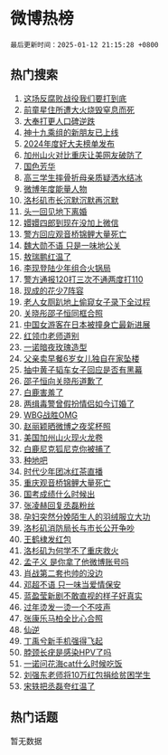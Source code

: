 # 微博热榜

`最后更新时间：2025-01-12 21:15:28 +0800`

## 热门搜索

1. [这场反腐败战役我们要打到底](https://m.weibo.cn/search?containerid=100103type%3D1%26t%3D10%26q%3D%23%E8%BF%99%E5%9C%BA%E5%8F%8D%E8%85%90%E8%B4%A5%E6%88%98%E5%BD%B9%E6%88%91%E4%BB%AC%E8%A6%81%E6%89%93%E5%88%B0%E5%BA%95%23&stream_entry_id=51&isnewpage=1&extparam=seat%3D1%26filter_type%3Drealtimehot%26stream_entry_id%3D51%26c_type%3D51%26q%3D%2523%25E8%25BF%2599%25E5%259C%25BA%25E5%258F%258D%25E8%2585%2590%25E8%25B4%25A5%25E6%2588%2598%25E5%25BD%25B9%25E6%2588%2591%25E4%25BB%25AC%25E8%25A6%2581%25E6%2589%2593%25E5%2588%25B0%25E5%25BA%2595%2523%26dgr%3D0%26cate%3D10103%26pos%3D0%26display_time%3D1736687727%26pre_seqid%3D1736687727309063177876)
1. [前童星住所遭大火烧毁窒息而死](https://m.weibo.cn/search?containerid=100103type%3D1%26t%3D10%26q%3D%23%E5%89%8D%E7%AB%A5%E6%98%9F%E4%BD%8F%E6%89%80%E9%81%AD%E5%A4%A7%E7%81%AB%E7%83%A7%E6%AF%81%E7%AA%92%E6%81%AF%E8%80%8C%E6%AD%BB%23&stream_entry_id=31&isnewpage=1&extparam=seat%3D1%26filter_type%3Drealtimehot%26c_type%3D31%26q%3D%2523%25E5%2589%258D%25E7%25AB%25A5%25E6%2598%259F%25E4%25BD%258F%25E6%2589%2580%25E9%2581%25AD%25E5%25A4%25A7%25E7%2581%25AB%25E7%2583%25A7%25E6%25AF%2581%25E7%25AA%2592%25E6%2581%25AF%25E8%2580%258C%25E6%25AD%25BB%2523%26dgr%3D0%26cate%3D5001%26stream_entry_id%3D31%26flag%3D1%26pos%3D0%26realpos%3D1%26lcate%3D5001%26band_rank%3D1%26display_time%3D1736687727%26pre_seqid%3D1736687727309063177876)
1. [大奉打更人口碑逆跌](https://m.weibo.cn/search?containerid=100103type%3D1%26t%3D10%26q%3D%E5%A4%A7%E5%A5%89%E6%89%93%E6%9B%B4%E4%BA%BA%E5%8F%A3%E7%A2%91%E9%80%86%E8%B7%8C&stream_entry_id=31&isnewpage=1&extparam=seat%3D1%26filter_type%3Drealtimehot%26c_type%3D31%26q%3D%25E5%25A4%25A7%25E5%25A5%2589%25E6%2589%2593%25E6%259B%25B4%25E4%25BA%25BA%25E5%258F%25A3%25E7%25A2%2591%25E9%2580%2586%25E8%25B7%258C%26dgr%3D0%26cate%3D5001%26stream_entry_id%3D31%26flag%3D1%26pos%3D1%26realpos%3D2%26lcate%3D5001%26band_rank%3D2%26display_time%3D1736687727%26pre_seqid%3D1736687727309063177876)
1. [神十九乘组的新朋友已上线](https://m.weibo.cn/search?containerid=100103type%3D1%26t%3D10%26q%3D%23%E7%A5%9E%E5%8D%81%E4%B9%9D%E4%B9%98%E7%BB%84%E7%9A%84%E6%96%B0%E6%9C%8B%E5%8F%8B%E5%B7%B2%E4%B8%8A%E7%BA%BF%23&stream_entry_id=31&isnewpage=1&extparam=seat%3D1%26filter_type%3Drealtimehot%26c_type%3D31%26q%3D%2523%25E7%25A5%259E%25E5%258D%2581%25E4%25B9%259D%25E4%25B9%2598%25E7%25BB%2584%25E7%259A%2584%25E6%2596%25B0%25E6%259C%258B%25E5%258F%258B%25E5%25B7%25B2%25E4%25B8%258A%25E7%25BA%25BF%2523%26dgr%3D0%26cate%3D5001%26stream_entry_id%3D31%26flag%3D0%26pos%3D2%26realpos%3D3%26lcate%3D5001%26band_rank%3D3%26display_time%3D1736687727%26pre_seqid%3D1736687727309063177876)
1. [2024年度好大夫榜单发布](https://m.weibo.cn/search?containerid=100103type%3D1%26t%3D10%26q%3D%232024%E5%B9%B4%E5%BA%A6%E5%A5%BD%E5%A4%A7%E5%A4%AB%E6%A6%9C%E5%8D%95%E5%8F%91%E5%B8%83%23&stream_entry_id=31&isnewpage=1&extparam=seat%3D1%26filter_type%3Drealtimehot%26c_type%3D31%26q%3D%25232024%25E5%25B9%25B4%25E5%25BA%25A6%25E5%25A5%25BD%25E5%25A4%25A7%25E5%25A4%25AB%25E6%25A6%259C%25E5%258D%2595%25E5%258F%2591%25E5%25B8%2583%2523%26dgr%3D0%26cate%3D5001%26adid%3D272490%26stream_entry_id%3D31%26topic_ad%3D1%26pos%3D3%26is_ad_pos%3D1%26lcate%3D5001%26band_rank%3D4%26display_time%3D1736687727%26pre_seqid%3D1736687727309063177876)
1. [加州山火对比重庆让美网友破防了](https://m.weibo.cn/search?containerid=100103type%3D1%26t%3D10%26q%3D%23%E5%8A%A0%E5%B7%9E%E5%B1%B1%E7%81%AB%E5%AF%B9%E6%AF%94%E9%87%8D%E5%BA%86%E8%AE%A9%E7%BE%8E%E7%BD%91%E5%8F%8B%E7%A0%B4%E9%98%B2%E4%BA%86%23&stream_entry_id=31&isnewpage=1&extparam=seat%3D1%26filter_type%3Drealtimehot%26c_type%3D31%26q%3D%2523%25E5%258A%25A0%25E5%25B7%259E%25E5%25B1%25B1%25E7%2581%25AB%25E5%25AF%25B9%25E6%25AF%2594%25E9%2587%258D%25E5%25BA%2586%25E8%25AE%25A9%25E7%25BE%258E%25E7%25BD%2591%25E5%258F%258B%25E7%25A0%25B4%25E9%2598%25B2%25E4%25BA%2586%2523%26dgr%3D0%26cate%3D5001%26stream_entry_id%3D31%26flag%3D1%26pos%3D4%26realpos%3D4%26lcate%3D5001%26band_rank%3D4%26display_time%3D1736687727%26pre_seqid%3D1736687727309063177876)
1. [国色芳华](https://m.weibo.cn/search?containerid=100103type%3D1%26t%3D10%26q%3D%E5%9B%BD%E8%89%B2%E8%8A%B3%E5%8D%8E&stream_entry_id=31&isnewpage=1&extparam=seat%3D1%26filter_type%3Drealtimehot%26c_type%3D31%26q%3D%25E5%259B%25BD%25E8%2589%25B2%25E8%258A%25B3%25E5%258D%258E%26dgr%3D0%26cate%3D5001%26stream_entry_id%3D31%26flag%3D1%26pos%3D5%26realpos%3D5%26lcate%3D5001%26band_rank%3D5%26display_time%3D1736687727%26pre_seqid%3D1736687727309063177876)
1. [高三学生摔骨折母亲质疑洒水结冰](https://m.weibo.cn/search?containerid=100103type%3D1%26t%3D10%26q%3D%23%E9%AB%98%E4%B8%89%E5%AD%A6%E7%94%9F%E6%91%94%E9%AA%A8%E6%8A%98%E6%AF%8D%E4%BA%B2%E8%B4%A8%E7%96%91%E6%B4%92%E6%B0%B4%E7%BB%93%E5%86%B0%23&stream_entry_id=31&isnewpage=1&extparam=seat%3D1%26filter_type%3Drealtimehot%26c_type%3D31%26q%3D%2523%25E9%25AB%2598%25E4%25B8%2589%25E5%25AD%25A6%25E7%2594%259F%25E6%2591%2594%25E9%25AA%25A8%25E6%258A%2598%25E6%25AF%258D%25E4%25BA%25B2%25E8%25B4%25A8%25E7%2596%2591%25E6%25B4%2592%25E6%25B0%25B4%25E7%25BB%2593%25E5%2586%25B0%2523%26dgr%3D0%26cate%3D5001%26stream_entry_id%3D31%26flag%3D1%26pos%3D6%26realpos%3D6%26lcate%3D5001%26band_rank%3D6%26display_time%3D1736687727%26pre_seqid%3D1736687727309063177876)
1. [微博年度能量人物](https://m.weibo.cn/search?containerid=100103type%3D1%26t%3D10%26q%3D%23%E5%BE%AE%E5%8D%9A%E5%B9%B4%E5%BA%A6%E8%83%BD%E9%87%8F%E4%BA%BA%E7%89%A9%23&stream_entry_id=31&isnewpage=1&extparam=seat%3D1%26filter_type%3Drealtimehot%26c_type%3D31%26q%3D%2523%25E5%25BE%25AE%25E5%258D%259A%25E5%25B9%25B4%25E5%25BA%25A6%25E8%2583%25BD%25E9%2587%258F%25E4%25BA%25BA%25E7%2589%25A9%2523%26dgr%3D0%26cate%3D5001%26adid%3D272534%26stream_entry_id%3D31%26pos%3D7%26is_ad_pos%3D1%26lcate%3D5001%26band_rank%3D7%26display_time%3D1736687727%26pre_seqid%3D1736687727309063177876)
1. [洛杉矶市长沉默沉默再沉默](https://m.weibo.cn/search?containerid=100103type%3D1%26t%3D10%26q%3D%23%E6%B4%9B%E6%9D%89%E7%9F%B6%E5%B8%82%E9%95%BF%E6%B2%89%E9%BB%98%E6%B2%89%E9%BB%98%E5%86%8D%E6%B2%89%E9%BB%98%23&stream_entry_id=31&isnewpage=1&extparam=seat%3D1%26filter_type%3Drealtimehot%26c_type%3D31%26q%3D%2523%25E6%25B4%259B%25E6%259D%2589%25E7%259F%25B6%25E5%25B8%2582%25E9%2595%25BF%25E6%25B2%2589%25E9%25BB%2598%25E6%25B2%2589%25E9%25BB%2598%25E5%2586%258D%25E6%25B2%2589%25E9%25BB%2598%2523%26dgr%3D0%26cate%3D5001%26stream_entry_id%3D31%26flag%3D0%26pos%3D8%26realpos%3D7%26lcate%3D5001%26band_rank%3D7%26display_time%3D1736687727%26pre_seqid%3D1736687727309063177876)
1. [头一回见地下离婚](https://m.weibo.cn/search?containerid=100103type%3D1%26t%3D10%26q%3D%E5%A4%B4%E4%B8%80%E5%9B%9E%E8%A7%81%E5%9C%B0%E4%B8%8B%E7%A6%BB%E5%A9%9A&stream_entry_id=31&isnewpage=1&extparam=seat%3D1%26filter_type%3Drealtimehot%26c_type%3D31%26q%3D%25E5%25A4%25B4%25E4%25B8%2580%25E5%259B%259E%25E8%25A7%2581%25E5%259C%25B0%25E4%25B8%258B%25E7%25A6%25BB%25E5%25A9%259A%26dgr%3D0%26cate%3D5001%26stream_entry_id%3D31%26flag%3D2%26pos%3D9%26realpos%3D8%26lcate%3D5001%26band_rank%3D8%26display_time%3D1736687727%26pre_seqid%3D1736687727309063177876)
1. [嬛嬛四郎到现在没加上微信](https://m.weibo.cn/search?containerid=100103type%3D1%26t%3D10%26q%3D%E5%AC%9B%E5%AC%9B%E5%9B%9B%E9%83%8E%E5%88%B0%E7%8E%B0%E5%9C%A8%E6%B2%A1%E5%8A%A0%E4%B8%8A%E5%BE%AE%E4%BF%A1&stream_entry_id=31&isnewpage=1&extparam=seat%3D1%26filter_type%3Drealtimehot%26c_type%3D31%26q%3D%25E5%25AC%259B%25E5%25AC%259B%25E5%259B%259B%25E9%2583%258E%25E5%2588%25B0%25E7%258E%25B0%25E5%259C%25A8%25E6%25B2%25A1%25E5%258A%25A0%25E4%25B8%258A%25E5%25BE%25AE%25E4%25BF%25A1%26dgr%3D0%26cate%3D5001%26stream_entry_id%3D31%26flag%3D0%26pos%3D10%26realpos%3D9%26lcate%3D5001%26band_rank%3D9%26display_time%3D1736687727%26pre_seqid%3D1736687727309063177876)
1. [警方回应观音桥锦鲤大量死亡](https://m.weibo.cn/search?containerid=100103type%3D1%26t%3D10%26q%3D%23%E8%AD%A6%E6%96%B9%E5%9B%9E%E5%BA%94%E8%A7%82%E9%9F%B3%E6%A1%A5%E9%94%A6%E9%B2%A4%E5%A4%A7%E9%87%8F%E6%AD%BB%E4%BA%A1%23&stream_entry_id=31&isnewpage=1&extparam=seat%3D1%26filter_type%3Drealtimehot%26c_type%3D31%26q%3D%2523%25E8%25AD%25A6%25E6%2596%25B9%25E5%259B%259E%25E5%25BA%2594%25E8%25A7%2582%25E9%259F%25B3%25E6%25A1%25A5%25E9%2594%25A6%25E9%25B2%25A4%25E5%25A4%25A7%25E9%2587%258F%25E6%25AD%25BB%25E4%25BA%25A1%2523%26dgr%3D0%26cate%3D5001%26stream_entry_id%3D31%26flag%3D1%26pos%3D11%26realpos%3D10%26lcate%3D5001%26band_rank%3D10%26display_time%3D1736687727%26pre_seqid%3D1736687727309063177876)
1. [魏大勋不语 只是一味地公关](https://m.weibo.cn/search?containerid=100103type%3D1%26t%3D10%26q%3D%E9%AD%8F%E5%A4%A7%E5%8B%8B%E4%B8%8D%E8%AF%AD+%E5%8F%AA%E6%98%AF%E4%B8%80%E5%91%B3%E5%9C%B0%E5%85%AC%E5%85%B3&stream_entry_id=31&isnewpage=1&extparam=seat%3D1%26filter_type%3Drealtimehot%26c_type%3D31%26q%3D%25E9%25AD%258F%25E5%25A4%25A7%25E5%258B%258B%25E4%25B8%258D%25E8%25AF%25AD%2520%25E5%258F%25AA%25E6%2598%25AF%25E4%25B8%2580%25E5%2591%25B3%25E5%259C%25B0%25E5%2585%25AC%25E5%2585%25B3%26dgr%3D0%26cate%3D5001%26stream_entry_id%3D31%26flag%3D2%26pos%3D12%26realpos%3D11%26lcate%3D5001%26band_rank%3D11%26display_time%3D1736687727%26pre_seqid%3D1736687727309063177876)
1. [敖瑞鹏红温了](https://m.weibo.cn/search?containerid=100103type%3D1%26t%3D10%26q%3D%E6%95%96%E7%91%9E%E9%B9%8F%E7%BA%A2%E6%B8%A9%E4%BA%86&stream_entry_id=31&isnewpage=1&extparam=seat%3D1%26filter_type%3Drealtimehot%26c_type%3D31%26q%3D%25E6%2595%2596%25E7%2591%259E%25E9%25B9%258F%25E7%25BA%25A2%25E6%25B8%25A9%25E4%25BA%2586%26dgr%3D0%26cate%3D5001%26stream_entry_id%3D31%26flag%3D1%26pos%3D13%26realpos%3D12%26lcate%3D5001%26band_rank%3D12%26display_time%3D1736687727%26pre_seqid%3D1736687727309063177876)
1. [李现登陆少年组合火锅局](https://m.weibo.cn/search?containerid=100103type%3D1%26t%3D10%26q%3D%23%E6%9D%8E%E7%8E%B0%E7%99%BB%E9%99%86%E5%B0%91%E5%B9%B4%E7%BB%84%E5%90%88%E7%81%AB%E9%94%85%E5%B1%80%23&stream_entry_id=31&isnewpage=1&extparam=seat%3D1%26filter_type%3Drealtimehot%26c_type%3D31%26q%3D%2523%25E6%259D%258E%25E7%258E%25B0%25E7%2599%25BB%25E9%2599%2586%25E5%25B0%2591%25E5%25B9%25B4%25E7%25BB%2584%25E5%2590%2588%25E7%2581%25AB%25E9%2594%2585%25E5%25B1%2580%2523%26dgr%3D0%26cate%3D5001%26adid%3D272196%26stream_entry_id%3D31%26flag%3D1%26pos%3D14%26realpos%3D13%26lcate%3D5001%26band_rank%3D13%26display_time%3D1736687727%26pre_seqid%3D1736687727309063177876)
1. [警方通报120打三次不通两度打110](https://m.weibo.cn/search?containerid=100103type%3D1%26t%3D10%26q%3D%23%E8%AD%A6%E6%96%B9%E9%80%9A%E6%8A%A5120%E6%89%93%E4%B8%89%E6%AC%A1%E4%B8%8D%E9%80%9A%E4%B8%A4%E5%BA%A6%E6%89%93110%23&stream_entry_id=31&isnewpage=1&extparam=seat%3D1%26filter_type%3Drealtimehot%26c_type%3D31%26q%3D%2523%25E8%25AD%25A6%25E6%2596%25B9%25E9%2580%259A%25E6%258A%25A5120%25E6%2589%2593%25E4%25B8%2589%25E6%25AC%25A1%25E4%25B8%258D%25E9%2580%259A%25E4%25B8%25A4%25E5%25BA%25A6%25E6%2589%2593110%2523%26dgr%3D0%26cate%3D5001%26stream_entry_id%3D31%26flag%3D0%26pos%3D15%26realpos%3D14%26lcate%3D5001%26band_rank%3D14%26display_time%3D1736687727%26pre_seqid%3D1736687727309063177876)
1. [现成的花少7阵容](https://m.weibo.cn/search?containerid=100103type%3D1%26t%3D10%26q%3D%23%E7%8E%B0%E6%88%90%E7%9A%84%E8%8A%B1%E5%B0%917%E9%98%B5%E5%AE%B9%23&stream_entry_id=31&isnewpage=1&extparam=seat%3D1%26filter_type%3Drealtimehot%26c_type%3D31%26q%3D%2523%25E7%258E%25B0%25E6%2588%2590%25E7%259A%2584%25E8%258A%25B1%25E5%25B0%25917%25E9%2598%25B5%25E5%25AE%25B9%2523%26dgr%3D0%26cate%3D5001%26stream_entry_id%3D31%26flag%3D2%26pos%3D16%26realpos%3D15%26lcate%3D5001%26band_rank%3D15%26display_time%3D1736687727%26pre_seqid%3D1736687727309063177876)
1. [老人女厕趴地上偷窥女子录下全过程](https://m.weibo.cn/search?containerid=100103type%3D1%26t%3D10%26q%3D%23%E8%80%81%E4%BA%BA%E5%A5%B3%E5%8E%95%E8%B6%B4%E5%9C%B0%E4%B8%8A%E5%81%B7%E7%AA%A5%E5%A5%B3%E5%AD%90%E5%BD%95%E4%B8%8B%E5%85%A8%E8%BF%87%E7%A8%8B%23&stream_entry_id=31&isnewpage=1&extparam=seat%3D1%26filter_type%3Drealtimehot%26c_type%3D31%26q%3D%2523%25E8%2580%2581%25E4%25BA%25BA%25E5%25A5%25B3%25E5%258E%2595%25E8%25B6%25B4%25E5%259C%25B0%25E4%25B8%258A%25E5%2581%25B7%25E7%25AA%25A5%25E5%25A5%25B3%25E5%25AD%2590%25E5%25BD%2595%25E4%25B8%258B%25E5%2585%25A8%25E8%25BF%2587%25E7%25A8%258B%2523%26dgr%3D0%26cate%3D5001%26stream_entry_id%3D31%26flag%3D1%26pos%3D17%26realpos%3D16%26lcate%3D5001%26band_rank%3D16%26display_time%3D1736687727%26pre_seqid%3D1736687727309063177876)
1. [关晓彤邵子恒同框合照](https://m.weibo.cn/search?containerid=100103type%3D1%26t%3D10%26q%3D%23%E5%85%B3%E6%99%93%E5%BD%A4%E9%82%B5%E5%AD%90%E6%81%92%E5%90%8C%E6%A1%86%E5%90%88%E7%85%A7%23&stream_entry_id=31&isnewpage=1&extparam=seat%3D1%26filter_type%3Drealtimehot%26c_type%3D31%26q%3D%2523%25E5%2585%25B3%25E6%2599%2593%25E5%25BD%25A4%25E9%2582%25B5%25E5%25AD%2590%25E6%2581%2592%25E5%2590%258C%25E6%25A1%2586%25E5%2590%2588%25E7%2585%25A7%2523%26dgr%3D0%26cate%3D5001%26stream_entry_id%3D31%26flag%3D1%26pos%3D18%26realpos%3D17%26lcate%3D5001%26band_rank%3D17%26display_time%3D1736687727%26pre_seqid%3D1736687727309063177876)
1. [中国女游客在日本被撞身亡最新进展](https://m.weibo.cn/search?containerid=100103type%3D1%26t%3D10%26q%3D%23%E4%B8%AD%E5%9B%BD%E5%A5%B3%E6%B8%B8%E5%AE%A2%E5%9C%A8%E6%97%A5%E6%9C%AC%E8%A2%AB%E6%92%9E%E8%BA%AB%E4%BA%A1%E6%9C%80%E6%96%B0%E8%BF%9B%E5%B1%95%23&stream_entry_id=31&isnewpage=1&extparam=seat%3D1%26filter_type%3Drealtimehot%26c_type%3D31%26q%3D%2523%25E4%25B8%25AD%25E5%259B%25BD%25E5%25A5%25B3%25E6%25B8%25B8%25E5%25AE%25A2%25E5%259C%25A8%25E6%2597%25A5%25E6%259C%25AC%25E8%25A2%25AB%25E6%2592%259E%25E8%25BA%25AB%25E4%25BA%25A1%25E6%259C%2580%25E6%2596%25B0%25E8%25BF%259B%25E5%25B1%2595%2523%26dgr%3D0%26cate%3D5001%26stream_entry_id%3D31%26flag%3D0%26pos%3D19%26realpos%3D18%26lcate%3D5001%26band_rank%3D18%26display_time%3D1736687727%26pre_seqid%3D1736687727309063177876)
1. [红领巾老师道别](https://m.weibo.cn/search?containerid=100103type%3D1%26t%3D10%26q%3D%E7%BA%A2%E9%A2%86%E5%B7%BE%E8%80%81%E5%B8%88%E9%81%93%E5%88%AB&stream_entry_id=31&isnewpage=1&extparam=seat%3D1%26filter_type%3Drealtimehot%26c_type%3D31%26q%3D%25E7%25BA%25A2%25E9%25A2%2586%25E5%25B7%25BE%25E8%2580%2581%25E5%25B8%2588%25E9%2581%2593%25E5%2588%25AB%26dgr%3D0%26cate%3D5001%26stream_entry_id%3D31%26flag%3D0%26pos%3D20%26realpos%3D19%26lcate%3D5001%26band_rank%3D19%26display_time%3D1736687727%26pre_seqid%3D1736687727309063177876)
1. [一诺暗夜玫瑰造型](https://m.weibo.cn/search?containerid=100103type%3D1%26t%3D10%26q%3D%23%E4%B8%80%E8%AF%BA%E6%9A%97%E5%A4%9C%E7%8E%AB%E7%91%B0%E9%80%A0%E5%9E%8B%23&stream_entry_id=31&isnewpage=1&extparam=seat%3D1%26filter_type%3Drealtimehot%26c_type%3D31%26q%3D%2523%25E4%25B8%2580%25E8%25AF%25BA%25E6%259A%2597%25E5%25A4%259C%25E7%258E%25AB%25E7%2591%25B0%25E9%2580%25A0%25E5%259E%258B%2523%26dgr%3D0%26cate%3D5001%26stream_entry_id%3D31%26flag%3D1%26pos%3D21%26realpos%3D20%26lcate%3D5001%26band_rank%3D20%26display_time%3D1736687727%26pre_seqid%3D1736687727309063177876)
1. [父亲卖早餐6岁女儿独自在家坠楼](https://m.weibo.cn/search?containerid=100103type%3D1%26t%3D10%26q%3D%23%E7%88%B6%E4%BA%B2%E5%8D%96%E6%97%A9%E9%A4%906%E5%B2%81%E5%A5%B3%E5%84%BF%E7%8B%AC%E8%87%AA%E5%9C%A8%E5%AE%B6%E5%9D%A0%E6%A5%BC%23&stream_entry_id=31&isnewpage=1&extparam=seat%3D1%26filter_type%3Drealtimehot%26c_type%3D31%26q%3D%2523%25E7%2588%25B6%25E4%25BA%25B2%25E5%258D%2596%25E6%2597%25A9%25E9%25A4%25906%25E5%25B2%2581%25E5%25A5%25B3%25E5%2584%25BF%25E7%258B%25AC%25E8%2587%25AA%25E5%259C%25A8%25E5%25AE%25B6%25E5%259D%25A0%25E6%25A5%25BC%2523%26dgr%3D0%26cate%3D5001%26stream_entry_id%3D31%26flag%3D0%26pos%3D22%26realpos%3D21%26lcate%3D5001%26band_rank%3D21%26display_time%3D1736687727%26pre_seqid%3D1736687727309063177876)
1. [抽中黄子韬车女子回应是否有黑幕](https://m.weibo.cn/search?containerid=100103type%3D1%26t%3D10%26q%3D%23%E6%8A%BD%E4%B8%AD%E9%BB%84%E5%AD%90%E9%9F%AC%E8%BD%A6%E5%A5%B3%E5%AD%90%E5%9B%9E%E5%BA%94%E6%98%AF%E5%90%A6%E6%9C%89%E9%BB%91%E5%B9%95%23&stream_entry_id=31&isnewpage=1&extparam=seat%3D1%26filter_type%3Drealtimehot%26c_type%3D31%26q%3D%2523%25E6%258A%25BD%25E4%25B8%25AD%25E9%25BB%2584%25E5%25AD%2590%25E9%259F%25AC%25E8%25BD%25A6%25E5%25A5%25B3%25E5%25AD%2590%25E5%259B%259E%25E5%25BA%2594%25E6%2598%25AF%25E5%2590%25A6%25E6%259C%2589%25E9%25BB%2591%25E5%25B9%2595%2523%26dgr%3D0%26cate%3D5001%26stream_entry_id%3D31%26flag%3D0%26pos%3D23%26realpos%3D22%26lcate%3D5001%26band_rank%3D22%26display_time%3D1736687727%26pre_seqid%3D1736687727309063177876)
1. [邵子恒向关晓彤道歉了](https://m.weibo.cn/search?containerid=100103type%3D1%26t%3D10%26q%3D%23%E9%82%B5%E5%AD%90%E6%81%92%E5%90%91%E5%85%B3%E6%99%93%E5%BD%A4%E9%81%93%E6%AD%89%E4%BA%86%23&stream_entry_id=31&isnewpage=1&extparam=seat%3D1%26filter_type%3Drealtimehot%26c_type%3D31%26q%3D%2523%25E9%2582%25B5%25E5%25AD%2590%25E6%2581%2592%25E5%2590%2591%25E5%2585%25B3%25E6%2599%2593%25E5%25BD%25A4%25E9%2581%2593%25E6%25AD%2589%25E4%25BA%2586%2523%26dgr%3D0%26cate%3D5001%26stream_entry_id%3D31%26flag%3D1%26pos%3D24%26realpos%3D23%26lcate%3D5001%26band_rank%3D23%26display_time%3D1736687727%26pre_seqid%3D1736687727309063177876)
1. [白鹿害羞了](https://m.weibo.cn/search?containerid=100103type%3D1%26t%3D10%26q%3D%E7%99%BD%E9%B9%BF%E5%AE%B3%E7%BE%9E%E4%BA%86&stream_entry_id=31&isnewpage=1&extparam=seat%3D1%26filter_type%3Drealtimehot%26c_type%3D31%26q%3D%25E7%2599%25BD%25E9%25B9%25BF%25E5%25AE%25B3%25E7%25BE%259E%25E4%25BA%2586%26dgr%3D0%26cate%3D5001%26stream_entry_id%3D31%26flag%3D0%26pos%3D25%26realpos%3D24%26lcate%3D5001%26band_rank%3D24%26display_time%3D1736687727%26pre_seqid%3D1736687727309063177876)
1. [两缉毒警曾假扮情侣如今订婚了](https://m.weibo.cn/search?containerid=100103type%3D1%26t%3D10%26q%3D%23%E4%B8%A4%E7%BC%89%E6%AF%92%E8%AD%A6%E6%9B%BE%E5%81%87%E6%89%AE%E6%83%85%E4%BE%A3%E5%A6%82%E4%BB%8A%E8%AE%A2%E5%A9%9A%E4%BA%86%23&stream_entry_id=31&isnewpage=1&extparam=seat%3D1%26filter_type%3Drealtimehot%26c_type%3D31%26q%3D%2523%25E4%25B8%25A4%25E7%25BC%2589%25E6%25AF%2592%25E8%25AD%25A6%25E6%259B%25BE%25E5%2581%2587%25E6%2589%25AE%25E6%2583%2585%25E4%25BE%25A3%25E5%25A6%2582%25E4%25BB%258A%25E8%25AE%25A2%25E5%25A9%259A%25E4%25BA%2586%2523%26dgr%3D0%26cate%3D5001%26stream_entry_id%3D31%26flag%3D32768%26pos%3D26%26realpos%3D25%26lcate%3D5001%26band_rank%3D25%26display_time%3D1736687727%26pre_seqid%3D1736687727309063177876)
1. [WBG战胜OMG](https://m.weibo.cn/search?containerid=100103type%3D1%26t%3D10%26q%3D%23WBG%E6%88%98%E8%83%9COMG%23&stream_entry_id=31&isnewpage=1&extparam=seat%3D1%26filter_type%3Drealtimehot%26c_type%3D31%26q%3D%2523WBG%25E6%2588%2598%25E8%2583%259COMG%2523%26dgr%3D0%26cate%3D5001%26stream_entry_id%3D31%26flag%3D1%26pos%3D27%26realpos%3D26%26lcate%3D5001%26band_rank%3D26%26display_time%3D1736687727%26pre_seqid%3D1736687727309063177876)
1. [赵丽颖晒微博之夜奖杯照](https://m.weibo.cn/search?containerid=100103type%3D1%26t%3D10%26q%3D%23%E8%B5%B5%E4%B8%BD%E9%A2%96%E6%99%92%E5%BE%AE%E5%8D%9A%E4%B9%8B%E5%A4%9C%E5%A5%96%E6%9D%AF%E7%85%A7%23&stream_entry_id=31&isnewpage=1&extparam=seat%3D1%26filter_type%3Drealtimehot%26c_type%3D31%26q%3D%2523%25E8%25B5%25B5%25E4%25B8%25BD%25E9%25A2%2596%25E6%2599%2592%25E5%25BE%25AE%25E5%258D%259A%25E4%25B9%258B%25E5%25A4%259C%25E5%25A5%2596%25E6%259D%25AF%25E7%2585%25A7%2523%26dgr%3D0%26cate%3D5001%26stream_entry_id%3D31%26flag%3D1%26pos%3D28%26realpos%3D27%26lcate%3D5001%26band_rank%3D27%26display_time%3D1736687727%26pre_seqid%3D1736687727309063177876)
1. [美国加州山火现火龙卷](https://m.weibo.cn/search?containerid=100103type%3D1%26t%3D10%26q%3D%23%E7%BE%8E%E5%9B%BD%E5%8A%A0%E5%B7%9E%E5%B1%B1%E7%81%AB%E7%8E%B0%E7%81%AB%E9%BE%99%E5%8D%B7%23&stream_entry_id=31&isnewpage=1&extparam=seat%3D1%26filter_type%3Drealtimehot%26c_type%3D31%26q%3D%2523%25E7%25BE%258E%25E5%259B%25BD%25E5%258A%25A0%25E5%25B7%259E%25E5%25B1%25B1%25E7%2581%25AB%25E7%258E%25B0%25E7%2581%25AB%25E9%25BE%2599%25E5%258D%25B7%2523%26dgr%3D0%26cate%3D5001%26stream_entry_id%3D31%26flag%3D0%26pos%3D29%26realpos%3D28%26lcate%3D5001%26band_rank%3D28%26display_time%3D1736687727%26pre_seqid%3D1736687727309063177876)
1. [白鹿尼克狐尼克你被捕了](https://m.weibo.cn/search?containerid=100103type%3D1%26t%3D10%26q%3D%23%E7%99%BD%E9%B9%BF%E5%B0%BC%E5%85%8B%E7%8B%90%E5%B0%BC%E5%85%8B%E4%BD%A0%E8%A2%AB%E6%8D%95%E4%BA%86%23&stream_entry_id=31&isnewpage=1&extparam=seat%3D1%26filter_type%3Drealtimehot%26c_type%3D31%26q%3D%2523%25E7%2599%25BD%25E9%25B9%25BF%25E5%25B0%25BC%25E5%2585%258B%25E7%258B%2590%25E5%25B0%25BC%25E5%2585%258B%25E4%25BD%25A0%25E8%25A2%25AB%25E6%258D%2595%25E4%25BA%2586%2523%26dgr%3D0%26cate%3D5001%26stream_entry_id%3D31%26flag%3D1%26pos%3D30%26realpos%3D29%26lcate%3D5001%26band_rank%3D29%26display_time%3D1736687727%26pre_seqid%3D1736687727309063177876)
1. [种地吧](https://m.weibo.cn/search?containerid=100103type%3D1%26t%3D10%26q%3D%23%E7%A7%8D%E5%9C%B0%E5%90%A7%23&stream_entry_id=31&isnewpage=1&extparam=seat%3D1%26filter_type%3Drealtimehot%26c_type%3D31%26q%3D%2523%25E7%25A7%258D%25E5%259C%25B0%25E5%2590%25A7%2523%26dgr%3D0%26cate%3D5001%26stream_entry_id%3D31%26flag%3D1%26pos%3D31%26realpos%3D30%26lcate%3D5001%26band_rank%3D30%26display_time%3D1736687727%26pre_seqid%3D1736687727309063177876)
1. [时代少年团冰红茶直播](https://m.weibo.cn/search?containerid=100103type%3D1%26t%3D10%26q%3D%E6%97%B6%E4%BB%A3%E5%B0%91%E5%B9%B4%E5%9B%A2%E5%86%B0%E7%BA%A2%E8%8C%B6%E7%9B%B4%E6%92%AD&stream_entry_id=31&isnewpage=1&extparam=seat%3D1%26filter_type%3Drealtimehot%26c_type%3D31%26q%3D%25E6%2597%25B6%25E4%25BB%25A3%25E5%25B0%2591%25E5%25B9%25B4%25E5%259B%25A2%25E5%2586%25B0%25E7%25BA%25A2%25E8%258C%25B6%25E7%259B%25B4%25E6%2592%25AD%26dgr%3D0%26cate%3D5001%26stream_entry_id%3D31%26flag%3D1%26pos%3D32%26realpos%3D31%26lcate%3D5001%26band_rank%3D31%26display_time%3D1736687727%26pre_seqid%3D1736687727309063177876)
1. [重庆观音桥锦鲤大量死亡](https://m.weibo.cn/search?containerid=100103type%3D1%26t%3D10%26q%3D%23%E9%87%8D%E5%BA%86%E8%A7%82%E9%9F%B3%E6%A1%A5%E9%94%A6%E9%B2%A4%E5%A4%A7%E9%87%8F%E6%AD%BB%E4%BA%A1%23&stream_entry_id=31&isnewpage=1&extparam=seat%3D1%26filter_type%3Drealtimehot%26c_type%3D31%26q%3D%2523%25E9%2587%258D%25E5%25BA%2586%25E8%25A7%2582%25E9%259F%25B3%25E6%25A1%25A5%25E9%2594%25A6%25E9%25B2%25A4%25E5%25A4%25A7%25E9%2587%258F%25E6%25AD%25BB%25E4%25BA%25A1%2523%26dgr%3D0%26cate%3D5001%26stream_entry_id%3D31%26flag%3D0%26pos%3D33%26realpos%3D32%26lcate%3D5001%26band_rank%3D32%26display_time%3D1736687727%26pre_seqid%3D1736687727309063177876)
1. [国考成绩什么时候出](https://m.weibo.cn/search?containerid=100103type%3D1%26t%3D10%26q%3D%E5%9B%BD%E8%80%83%E6%88%90%E7%BB%A9%E4%BB%80%E4%B9%88%E6%97%B6%E5%80%99%E5%87%BA&stream_entry_id=31&isnewpage=1&extparam=seat%3D1%26filter_type%3Drealtimehot%26c_type%3D31%26q%3D%25E5%259B%25BD%25E8%2580%2583%25E6%2588%2590%25E7%25BB%25A9%25E4%25BB%2580%25E4%25B9%2588%25E6%2597%25B6%25E5%2580%2599%25E5%2587%25BA%26dgr%3D0%26cate%3D5001%26stream_entry_id%3D31%26flag%3D0%26pos%3D34%26realpos%3D33%26lcate%3D5001%26band_rank%3D33%26display_time%3D1736687727%26pre_seqid%3D1736687727309063177876)
1. [张凌赫回复丞磊粉丝](https://m.weibo.cn/search?containerid=100103type%3D1%26t%3D10%26q%3D%23%E5%BC%A0%E5%87%8C%E8%B5%AB%E5%9B%9E%E5%A4%8D%E4%B8%9E%E7%A3%8A%E7%B2%89%E4%B8%9D%23&stream_entry_id=31&isnewpage=1&extparam=seat%3D1%26filter_type%3Drealtimehot%26c_type%3D31%26q%3D%2523%25E5%25BC%25A0%25E5%2587%258C%25E8%25B5%25AB%25E5%259B%259E%25E5%25A4%258D%25E4%25B8%259E%25E7%25A3%258A%25E7%25B2%2589%25E4%25B8%259D%2523%26dgr%3D0%26cate%3D5001%26stream_entry_id%3D31%26flag%3D0%26pos%3D35%26realpos%3D34%26lcate%3D5001%26band_rank%3D34%26display_time%3D1736687727%26pre_seqid%3D1736687727309063177876)
1. [孕妇突然分娩陌生人的羽绒服立大功](https://m.weibo.cn/search?containerid=100103type%3D1%26t%3D10%26q%3D%23%E5%AD%95%E5%A6%87%E7%AA%81%E7%84%B6%E5%88%86%E5%A8%A9%E9%99%8C%E7%94%9F%E4%BA%BA%E7%9A%84%E7%BE%BD%E7%BB%92%E6%9C%8D%E7%AB%8B%E5%A4%A7%E5%8A%9F%23&stream_entry_id=31&isnewpage=1&extparam=seat%3D1%26filter_type%3Drealtimehot%26c_type%3D31%26q%3D%2523%25E5%25AD%2595%25E5%25A6%2587%25E7%25AA%2581%25E7%2584%25B6%25E5%2588%2586%25E5%25A8%25A9%25E9%2599%258C%25E7%2594%259F%25E4%25BA%25BA%25E7%259A%2584%25E7%25BE%25BD%25E7%25BB%2592%25E6%259C%258D%25E7%25AB%258B%25E5%25A4%25A7%25E5%258A%259F%2523%26dgr%3D0%26cate%3D5001%26stream_entry_id%3D31%26flag%3D32768%26pos%3D36%26realpos%3D35%26lcate%3D5001%26band_rank%3D35%26display_time%3D1736687727%26pre_seqid%3D1736687727309063177876)
1. [洛杉矶消防局长与市长公开争吵](https://m.weibo.cn/search?containerid=100103type%3D1%26t%3D10%26q%3D%23%E6%B4%9B%E6%9D%89%E7%9F%B6%E6%B6%88%E9%98%B2%E5%B1%80%E9%95%BF%E4%B8%8E%E5%B8%82%E9%95%BF%E5%85%AC%E5%BC%80%E4%BA%89%E5%90%B5%23&stream_entry_id=31&isnewpage=1&extparam=seat%3D1%26filter_type%3Drealtimehot%26c_type%3D31%26q%3D%2523%25E6%25B4%259B%25E6%259D%2589%25E7%259F%25B6%25E6%25B6%2588%25E9%2598%25B2%25E5%25B1%2580%25E9%2595%25BF%25E4%25B8%258E%25E5%25B8%2582%25E9%2595%25BF%25E5%2585%25AC%25E5%25BC%2580%25E4%25BA%2589%25E5%2590%25B5%2523%26dgr%3D0%26cate%3D5001%26stream_entry_id%3D31%26flag%3D0%26pos%3D37%26realpos%3D36%26lcate%3D5001%26band_rank%3D36%26display_time%3D1736687727%26pre_seqid%3D1736687727309063177876)
1. [王鹤棣发红包](https://m.weibo.cn/search?containerid=100103type%3D1%26t%3D10%26q%3D%E7%8E%8B%E9%B9%A4%E6%A3%A3%E5%8F%91%E7%BA%A2%E5%8C%85&stream_entry_id=31&isnewpage=1&extparam=seat%3D1%26filter_type%3Drealtimehot%26c_type%3D31%26q%3D%25E7%258E%258B%25E9%25B9%25A4%25E6%25A3%25A3%25E5%258F%2591%25E7%25BA%25A2%25E5%258C%2585%26dgr%3D0%26cate%3D5001%26stream_entry_id%3D31%26flag%3D0%26pos%3D38%26realpos%3D37%26lcate%3D5001%26band_rank%3D37%26display_time%3D1736687727%26pre_seqid%3D1736687727309063177876)
1. [洛杉矶为何学不了重庆救火](https://m.weibo.cn/search?containerid=100103type%3D1%26t%3D10%26q%3D%23%E6%B4%9B%E6%9D%89%E7%9F%B6%E4%B8%BA%E4%BD%95%E5%AD%A6%E4%B8%8D%E4%BA%86%E9%87%8D%E5%BA%86%E6%95%91%E7%81%AB%23&stream_entry_id=31&isnewpage=1&extparam=seat%3D1%26filter_type%3Drealtimehot%26c_type%3D31%26q%3D%2523%25E6%25B4%259B%25E6%259D%2589%25E7%259F%25B6%25E4%25B8%25BA%25E4%25BD%2595%25E5%25AD%25A6%25E4%25B8%258D%25E4%25BA%2586%25E9%2587%258D%25E5%25BA%2586%25E6%2595%2591%25E7%2581%25AB%2523%26dgr%3D0%26cate%3D5001%26stream_entry_id%3D31%26flag%3D1%26pos%3D39%26realpos%3D38%26lcate%3D5001%26band_rank%3D38%26display_time%3D1736687727%26pre_seqid%3D1736687727309063177876)
1. [孟子义 是你拿了他微博账号吗](https://m.weibo.cn/search?containerid=100103type%3D1%26t%3D10%26q%3D%E5%AD%9F%E5%AD%90%E4%B9%89+%E6%98%AF%E4%BD%A0%E6%8B%BF%E4%BA%86%E4%BB%96%E5%BE%AE%E5%8D%9A%E8%B4%A6%E5%8F%B7%E5%90%97&stream_entry_id=31&isnewpage=1&extparam=seat%3D1%26filter_type%3Drealtimehot%26c_type%3D31%26q%3D%25E5%25AD%259F%25E5%25AD%2590%25E4%25B9%2589%2520%25E6%2598%25AF%25E4%25BD%25A0%25E6%258B%25BF%25E4%25BA%2586%25E4%25BB%2596%25E5%25BE%25AE%25E5%258D%259A%25E8%25B4%25A6%25E5%258F%25B7%25E5%2590%2597%26dgr%3D0%26cate%3D5001%26stream_entry_id%3D31%26flag%3D0%26pos%3D40%26realpos%3D39%26lcate%3D5001%26band_rank%3D39%26display_time%3D1736687727%26pre_seqid%3D1736687727309063177876)
1. [肖战第二套也帅的没边](https://m.weibo.cn/search?containerid=100103type%3D1%26t%3D10%26q%3D%23%E8%82%96%E6%88%98%E7%AC%AC%E4%BA%8C%E5%A5%97%E4%B9%9F%E5%B8%85%E7%9A%84%E6%B2%A1%E8%BE%B9%23&stream_entry_id=31&isnewpage=1&extparam=seat%3D1%26filter_type%3Drealtimehot%26c_type%3D31%26q%3D%2523%25E8%2582%2596%25E6%2588%2598%25E7%25AC%25AC%25E4%25BA%258C%25E5%25A5%2597%25E4%25B9%259F%25E5%25B8%2585%25E7%259A%2584%25E6%25B2%25A1%25E8%25BE%25B9%2523%26dgr%3D0%26cate%3D5001%26stream_entry_id%3D31%26flag%3D1%26pos%3D41%26realpos%3D40%26lcate%3D5001%26band_rank%3D40%26display_time%3D1736687727%26pre_seqid%3D1736687727309063177876)
1. [邓超不语 只一味当爱情保安](https://m.weibo.cn/search?containerid=100103type%3D1%26t%3D10%26q%3D%E9%82%93%E8%B6%85%E4%B8%8D%E8%AF%AD+%E5%8F%AA%E4%B8%80%E5%91%B3%E5%BD%93%E7%88%B1%E6%83%85%E4%BF%9D%E5%AE%89&stream_entry_id=31&isnewpage=1&extparam=seat%3D1%26filter_type%3Drealtimehot%26c_type%3D31%26q%3D%25E9%2582%2593%25E8%25B6%2585%25E4%25B8%258D%25E8%25AF%25AD%2520%25E5%258F%25AA%25E4%25B8%2580%25E5%2591%25B3%25E5%25BD%2593%25E7%2588%25B1%25E6%2583%2585%25E4%25BF%259D%25E5%25AE%2589%26dgr%3D0%26cate%3D5001%26stream_entry_id%3D31%26flag%3D1%26pos%3D42%26realpos%3D41%26lcate%3D5001%26band_rank%3D41%26display_time%3D1736687727%26pre_seqid%3D1736687727309063177876)
1. [蓝盈莹新剧不敢直视的样子好真实](https://m.weibo.cn/search?containerid=100103type%3D1%26t%3D10%26q%3D%E8%93%9D%E7%9B%88%E8%8E%B9%E6%96%B0%E5%89%A7%E4%B8%8D%E6%95%A2%E7%9B%B4%E8%A7%86%E7%9A%84%E6%A0%B7%E5%AD%90%E5%A5%BD%E7%9C%9F%E5%AE%9E&stream_entry_id=31&isnewpage=1&extparam=seat%3D1%26filter_type%3Drealtimehot%26c_type%3D31%26q%3D%25E8%2593%259D%25E7%259B%2588%25E8%258E%25B9%25E6%2596%25B0%25E5%2589%25A7%25E4%25B8%258D%25E6%2595%25A2%25E7%259B%25B4%25E8%25A7%2586%25E7%259A%2584%25E6%25A0%25B7%25E5%25AD%2590%25E5%25A5%25BD%25E7%259C%259F%25E5%25AE%259E%26dgr%3D0%26cate%3D5001%26stream_entry_id%3D31%26flag%3D0%26pos%3D43%26realpos%3D42%26lcate%3D5001%26band_rank%3D42%26display_time%3D1736687727%26pre_seqid%3D1736687727309063177876)
1. [过年烫发一烫一个不吱声](https://m.weibo.cn/search?containerid=100103type%3D1%26t%3D10%26q%3D%23%E8%BF%87%E5%B9%B4%E7%83%AB%E5%8F%91%E4%B8%80%E7%83%AB%E4%B8%80%E4%B8%AA%E4%B8%8D%E5%90%B1%E5%A3%B0%23&stream_entry_id=31&isnewpage=1&extparam=seat%3D1%26filter_type%3Drealtimehot%26c_type%3D31%26q%3D%2523%25E8%25BF%2587%25E5%25B9%25B4%25E7%2583%25AB%25E5%258F%2591%25E4%25B8%2580%25E7%2583%25AB%25E4%25B8%2580%25E4%25B8%25AA%25E4%25B8%258D%25E5%2590%25B1%25E5%25A3%25B0%2523%26dgr%3D0%26cate%3D5001%26stream_entry_id%3D31%26flag%3D0%26pos%3D44%26realpos%3D43%26lcate%3D5001%26band_rank%3D43%26display_time%3D1736687727%26pre_seqid%3D1736687727309063177876)
1. [张康乐马柏全比心合照](https://m.weibo.cn/search?containerid=100103type%3D1%26t%3D10%26q%3D%23%E5%BC%A0%E5%BA%B7%E4%B9%90%E9%A9%AC%E6%9F%8F%E5%85%A8%E6%AF%94%E5%BF%83%E5%90%88%E7%85%A7%23&stream_entry_id=31&isnewpage=1&extparam=seat%3D1%26filter_type%3Drealtimehot%26c_type%3D31%26q%3D%2523%25E5%25BC%25A0%25E5%25BA%25B7%25E4%25B9%2590%25E9%25A9%25AC%25E6%259F%258F%25E5%2585%25A8%25E6%25AF%2594%25E5%25BF%2583%25E5%2590%2588%25E7%2585%25A7%2523%26dgr%3D0%26cate%3D5001%26stream_entry_id%3D31%26flag%3D1%26pos%3D45%26realpos%3D44%26lcate%3D5001%26band_rank%3D44%26display_time%3D1736687727%26pre_seqid%3D1736687727309063177876)
1. [仙逆](https://m.weibo.cn/search?containerid=100103type%3D1%26t%3D10%26q%3D%E4%BB%99%E9%80%86&stream_entry_id=31&isnewpage=1&extparam=seat%3D1%26filter_type%3Drealtimehot%26c_type%3D31%26q%3D%25E4%25BB%2599%25E9%2580%2586%26dgr%3D0%26cate%3D5001%26stream_entry_id%3D31%26flag%3D1%26pos%3D46%26realpos%3D45%26lcate%3D5001%26band_rank%3D45%26display_time%3D1736687727%26pre_seqid%3D1736687727309063177876)
1. [丁禹兮新手机强得飞起](https://m.weibo.cn/search?containerid=100103type%3D1%26t%3D10%26q%3D%23%E4%B8%81%E7%A6%B9%E5%85%AE%E6%96%B0%E6%89%8B%E6%9C%BA%E5%BC%BA%E5%BE%97%E9%A3%9E%E8%B5%B7%23&stream_entry_id=31&isnewpage=1&extparam=seat%3D1%26filter_type%3Drealtimehot%26c_type%3D31%26q%3D%2523%25E4%25B8%2581%25E7%25A6%25B9%25E5%2585%25AE%25E6%2596%25B0%25E6%2589%258B%25E6%259C%25BA%25E5%25BC%25BA%25E5%25BE%2597%25E9%25A3%259E%25E8%25B5%25B7%2523%26dgr%3D0%26cate%3D5001%26adid%3D272537%26stream_entry_id%3D31%26flag%3D1%26pos%3D47%26realpos%3D46%26lcate%3D5001%26band_rank%3D46%26display_time%3D1736687727%26pre_seqid%3D1736687727309063177876)
1. [脖颈长疣是感染HPV了吗](https://m.weibo.cn/search?containerid=100103type%3D1%26t%3D10%26q%3D%23%E8%84%96%E9%A2%88%E9%95%BF%E7%96%A3%E6%98%AF%E6%84%9F%E6%9F%93HPV%E4%BA%86%E5%90%97%23&stream_entry_id=31&isnewpage=1&extparam=seat%3D1%26filter_type%3Drealtimehot%26c_type%3D31%26q%3D%2523%25E8%2584%2596%25E9%25A2%2588%25E9%2595%25BF%25E7%2596%25A3%25E6%2598%25AF%25E6%2584%259F%25E6%259F%2593HPV%25E4%25BA%2586%25E5%2590%2597%2523%26dgr%3D0%26cate%3D5001%26adid%3D272518%26stream_entry_id%3D31%26flag%3D1%26pos%3D48%26realpos%3D47%26lcate%3D5001%26band_rank%3D47%26display_time%3D1736687727%26pre_seqid%3D1736687727309063177876)
1. [一诺问花海cat什么时候吃饭](https://m.weibo.cn/search?containerid=100103type%3D1%26t%3D10%26q%3D%23%E4%B8%80%E8%AF%BA%E9%97%AE%E8%8A%B1%E6%B5%B7cat%E4%BB%80%E4%B9%88%E6%97%B6%E5%80%99%E5%90%83%E9%A5%AD%23&stream_entry_id=31&isnewpage=1&extparam=seat%3D1%26filter_type%3Drealtimehot%26c_type%3D31%26q%3D%2523%25E4%25B8%2580%25E8%25AF%25BA%25E9%2597%25AE%25E8%258A%25B1%25E6%25B5%25B7cat%25E4%25BB%2580%25E4%25B9%2588%25E6%2597%25B6%25E5%2580%2599%25E5%2590%2583%25E9%25A5%25AD%2523%26dgr%3D0%26cate%3D5001%26stream_entry_id%3D31%26flag%3D1%26pos%3D49%26realpos%3D48%26lcate%3D5001%26band_rank%3D48%26display_time%3D1736687727%26pre_seqid%3D1736687727309063177876)
1. [刘强东老师将10万红包捐给贫困学生](https://m.weibo.cn/search?containerid=100103type%3D1%26t%3D10%26q%3D%E5%88%98%E5%BC%BA%E4%B8%9C%E8%80%81%E5%B8%88%E5%B0%8610%E4%B8%87%E7%BA%A2%E5%8C%85%E6%8D%90%E7%BB%99%E8%B4%AB%E5%9B%B0%E5%AD%A6%E7%94%9F&stream_entry_id=31&isnewpage=1&extparam=seat%3D1%26filter_type%3Drealtimehot%26c_type%3D31%26q%3D%25E5%2588%2598%25E5%25BC%25BA%25E4%25B8%259C%25E8%2580%2581%25E5%25B8%2588%25E5%25B0%258610%25E4%25B8%2587%25E7%25BA%25A2%25E5%258C%2585%25E6%258D%2590%25E7%25BB%2599%25E8%25B4%25AB%25E5%259B%25B0%25E5%25AD%25A6%25E7%2594%259F%26dgr%3D0%26cate%3D5001%26stream_entry_id%3D31%26flag%3D0%26pos%3D50%26realpos%3D49%26lcate%3D5001%26band_rank%3D49%26display_time%3D1736687727%26pre_seqid%3D1736687727309063177876)
1. [宋轶把丞磊夸红温了](https://m.weibo.cn/search?containerid=100103type%3D1%26t%3D10%26q%3D%E5%AE%8B%E8%BD%B6%E6%8A%8A%E4%B8%9E%E7%A3%8A%E5%A4%B8%E7%BA%A2%E6%B8%A9%E4%BA%86&stream_entry_id=31&isnewpage=1&extparam=seat%3D1%26filter_type%3Drealtimehot%26c_type%3D31%26q%3D%25E5%25AE%258B%25E8%25BD%25B6%25E6%258A%258A%25E4%25B8%259E%25E7%25A3%258A%25E5%25A4%25B8%25E7%25BA%25A2%25E6%25B8%25A9%25E4%25BA%2586%26dgr%3D0%26cate%3D5001%26stream_entry_id%3D31%26flag%3D1%26pos%3D51%26realpos%3D50%26lcate%3D5001%26band_rank%3D50%26display_time%3D1736687727%26pre_seqid%3D1736687727309063177876)

## 热门话题

暂无数据
